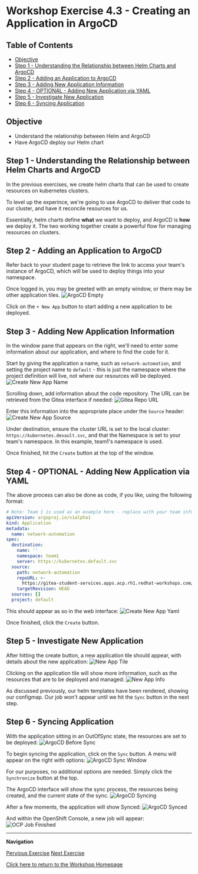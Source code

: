 # Workshop Exercise 4.3 - Creating an Application in ArgoCD

## Table of Contents

* [Objective](#objective)
* [Step 1 - Understanding the Relationship between Helm Charts and ArgoCD](#step-1---understanding-the-relationship-between-helm-charts-and-argocd)
* [Step 2 - Adding an Application to ArgoCD](#step-2---adding-an-application-to-argocd)
* [Step 3 - Adding New Application Information](#step-3---adding-new-application-information)
* [Step 4 - OPTIONAL - Adding New Application via YAML](#step-4---optional---adding-new-application-via-yaml)
* [Step 5 - Investigate New Application](#step-5---investigate-new-application)
* [Step 6 - Syncing Application](#step-6---syncing-application)

## Objective

* Understand the relationship between Helm and ArgoCD
* Have ArgoCD deploy our Helm chart

## Step 1 - Understanding the Relationship between Helm Charts and ArgoCD
In the previous exercises, we create helm charts that can be used to create resources on kubernetes clusters. 

To level up the experince, we're going to use ArgoCD to deliver that code to our cluster, and have it reconcile resources for us.

Essentially, helm charts define **what** we want to deploy, and ArgoCD is **how** we deploy it. The two working together create a powerful flow for managing resources on clusters.

## Step 2 - Adding an Application to ArgoCD
Refer back to your student page to retrieve the link to access your team's instance of ArgoCD, which will be used to deploy things into your namespace.

Once logged in, you may be greeted with an empty window, or there may be other application tiles.
![ArgoCD Empty](../.images/argocd-existing-apps.png)

Click on the `+ New App` button to start adding a new application to be deployed.

## Step 3 - Adding New Application Information
In the window pane that appears on the right, we'll need to enter some information about our application, and where to find the code for it.

Start by giving the application a name, such as `network-automation`, and setting the project name to `default` - this is just the namespace where the project definition will live, not where our resources will be deployed.
![Create New App Name](../.images/create-new-app-name.png)

Scrolling down, add information about the code repository. The URL can be retrieved from the Gitea interface if needed:
![Gitea Repo URL](../.images/gitea-repo-url.png)

Enter this information into the appropriate place under the `Source` header:
![Create New App Source](../.images/create-new-app-source.png)

Under destination, ensure the cluster URL is set to the local cluster: `https://kubernetes.devault.svc`, and that the Namespace is set to your team's namespace. In this example, team1's namespace is used.

Once finished, hit the `Create` button at the top of the window.

## Step 4 - OPTIONAL - Adding New Application via YAML
The above process can also be done as code, if you like, using the following format:
```yaml
# Note: Team 1 is used as an example here - replace with your team information
apiVersion: argoproj.io/v1alpha1
kind: Application
metadata:
  name: network-automation
spec:
  destination:
    name: ''
    namespace: team1
    server: https://kubernetes.default.svc
  source:
    path: network-automation
    repoURL: >-
      https://gitea-student-services.apps.acp.rh1.redhat-workshops.com/rh1/team1-code.git
    targetRevision: HEAD
  sources: []
  project: default
```

This should appear as so in the web interface:
![Create New App Yaml](../.images/create-new-app-yaml.png)

Once finished, click the `Create` button.

## Step 5 - Investigate New Application
After hitting the create button, a new application tile should appear, with details about the new application:
![New App Tile](../.images/new-app-tile.png)

Clicking on the application tile will show more information, such as the resources that are to be deployed and managed:
![New App Info](../.images/new-app-info.png)

As discussed previously, our helm templates have been rendered, showing our configmap. Our job won't appear until we hit the `Sync` button in the next step.

## Step 6 - Syncing Application
With the application sitting in an OutOfSync state, the resources are set to be deployed:
![ArgoCD Before Sync](../.images/argocd-before-sync.png)

To begin syncing the application, click on the `Sync` button. A menu will appear on the right with options:
![ArgoCD Sync Window](../.images/argocd-sync-window.png)

For our purposes, no additional options are needed. Simply click the `Synchronize` button at the top.

The ArgoCD interface will show the sync process, the resources being created, and the current state of the sync.
![ArgoCD Syncing](../.images/argocd-syncing.png)

After a few moments, the application will show Synced:
![ArgoCD Synced](../.images/argocd-synced.png)

And within the OpenShift Console, a new job will appear:
![OCP Job Finished](../.images/ocp-job-finished.png)

---
**Navigation**

[Pervious Exercise](../4.2-appling-config-to-controller/)  [Next Exercise](../4.4-validating-controller-config/)

[Click here to return to the Workshop Homepage](../../README.md)
